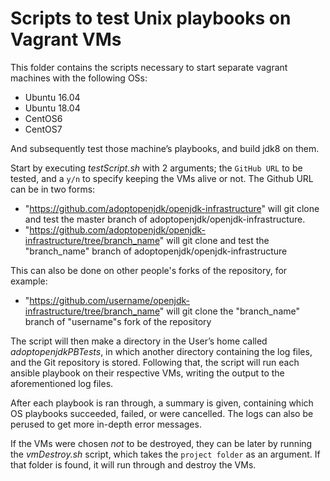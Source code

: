 # Scripts to test Unix playbooks on Vagrant VMs

This folder contains the scripts necessary to start separate vagrant machines with the following OSs:

* Ubuntu 16.04
* Ubuntu 18.04
* CentOS6
* CentOS7

And subsequently test those machine’s playbooks, and build jdk8 on them.

Start by executing _testScript.sh_ with 2 arguments; the `GitHub URL` to be tested, and a `y/n` to specify keeping the VMs alive or not. The Github URL can be in two forms:

* "https://github.com/adoptopenjdk/openjdk-infrastructure" will git clone and test the master branch of adoptopenjdk/openjdk-infrastructure.
* "https://github.com/adoptopenjdk/openjdk-infrastructure/tree/branch_name" will git clone and test the "branch_name" branch of adoptopenjdk/openjdk-infrastructure

This can also be done on other people's forks of the repository, for example:

* "https://github.com/username/openjdk-infrastructure/tree/branch_name" will git clone the "branch_name" branch of "username"s fork of the repository 

The script will then make a directory in the User’s home called _adoptopenjdkPBTests_, in which another directory containing the log files, and the Git repository is stored. Following that, the script will run each ansible playbook on their respective VMs, writing the output to the aforementioned log files.

After each playbook is ran through, a summary is given, containing which OS playbooks succeeded, failed, or were cancelled. The logs can also be perused to get more in-depth error messages.

If the VMs were chosen *not* to be destroyed, they can be later by running the _vmDestroy.sh_ script, which takes the `project folder` as an argument. If that folder is found, it will run through and destroy the VMs.
